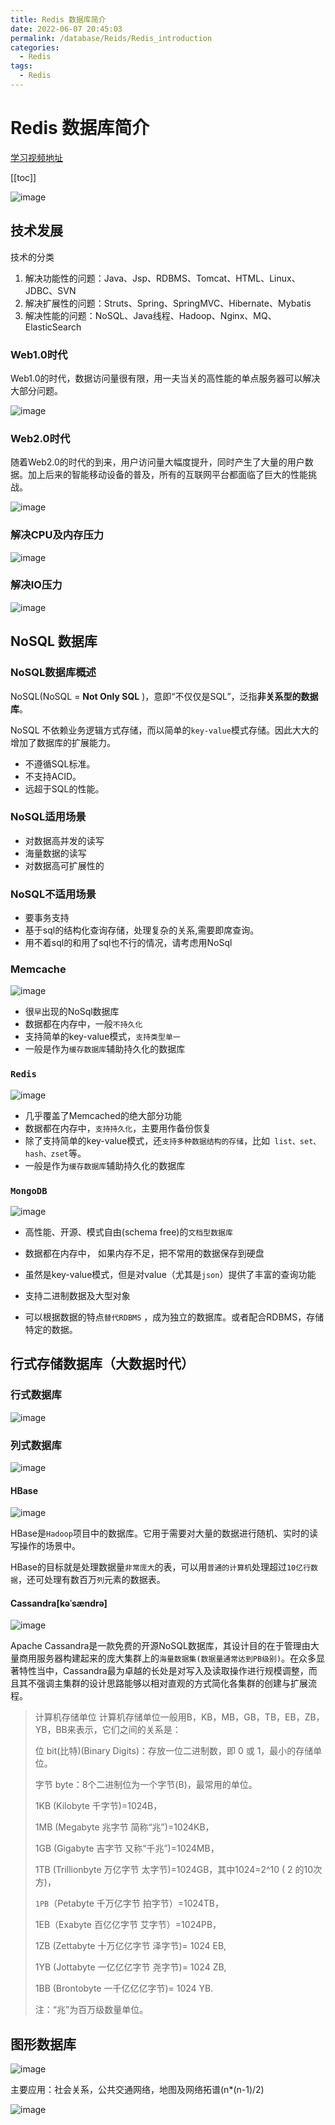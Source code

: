 ```yaml
---
title: Redis 数据库简介
date: 2022-06-07 20:45:03
permalink: /database/Reids/Redis_introduction
categories:
  - Redis
tags:
  - Redis
---
```

# Redis 数据库简介

[学习视频地址](https://www.bilibili.com/video/BV1Rv41177Af?p=1)

[[toc]]

![image](https://fastly.jsdelivr.net/gh/xustudyxu/image-hosting@master/20220607/image.1t1oqnudzvog.jpg)

## 技术发展

技术的分类

1. 解决功能性的问题：Java、Jsp、RDBMS、Tomcat、HTML、Linux、JDBC、SVN
2. 解决扩展性的问题：Struts、Spring、SpringMVC、Hibernate、Mybatis
3. 解决性能的问题：NoSQL、Java线程、Hadoop、Nginx、MQ、ElasticSearch

### Web1.0时代

Web1.0的时代，数据访问量很有限，用一夫当关的高性能的单点服务器可以解决大部分问题。

![image](https://fastly.jsdelivr.net/gh/xustudyxu/image-hosting@master/20220607/image.6oud1zlmuxc0.jpg)

### Web2.0时代

随着Web2.0的时代的到来，用户访问量大幅度提升，同时产生了大量的用户数据。加上后来的智能移动设备的普及，所有的互联网平台都面临了巨大的性能挑战。

![image](https://fastly.jsdelivr.net/gh/xustudyxu/image-hosting@master/20220607/image.6z6y7rmb2700.jpg)

### 解决CPU及内存压力

![image](https://fastly.jsdelivr.net/gh/xustudyxu/image-hosting@master/20220607/image.68w0snj2wk00.jpg)

### 解决IO压力

![image](https://fastly.jsdelivr.net/gh/xustudyxu/image-hosting@master/20220607/image.16879uz0siqo.jpg)

## NoSQL 数据库

### NoSQL数据库概述

NoSQL(NoSQL = **Not Only SQL** )，意即“不仅仅是SQL”，泛指**非关系型的数据库**。 

NoSQL 不依赖业务逻辑方式存储，而以简单的`key-value`模式存储。因此大大的增加了数据库的扩展能力。

+ 不遵循SQL标准。
+ 不支持ACID。
+ 远超于SQL的性能。

### **NoSQL适用场景**

+ 对数据高并发的读写
+ 海量数据的读写
+ 对数据高可扩展性的

### **NoSQL**不适用场景

+ 要事务支持
+ 基于sql的结构化查询存储，处理复杂的关系,需要即席查询。
+ 用不着sql的和用了sql也不行的情况，请考虑用NoSql

### **Memcache**

![image](https://fastly.jsdelivr.net/gh/xustudyxu/image-hosting@master/20220607/image.182ny65xnqdc.jpg)

+ 很`早`出现的NoSql数据库
+ 数据都在内存中，一般`不持久化`
+ 支持简单的key-value模式，`支持类型单一`
+ 一般是作为`缓存数据库`辅助持久化的数据库

### `Redis`

![image](https://fastly.jsdelivr.net/gh/xustudyxu/image-hosting@master/20220607/image.4ac55hg7d1k0.jpg)

+ 几乎覆盖了Memcached的绝大部分功能
+ 数据都在内存中，`支持持久化`，主要用作备份恢复
+ 除了支持简单的key-value模式，还`支持多种数据结构的存储`，比如` list、set、hash、zset`等。
+ 一般是作为`缓存数据库`辅助持久化的数据库

### `MongoDB`

![image](https://fastly.jsdelivr.net/gh/xustudyxu/image-hosting@master/20220607/image.2tdz837532w0.jpg)

+ 高性能、开源、模式自由(schema  free)的`文档型数据库`

+ 数据都在内存中， 如果内存不足，把不常用的数据保存到硬盘
+ 虽然是key-value模式，但是对value（尤其是`json`）提供了丰富的查询功能
+ 支持二进制数据及大型对象
+ 可以根据数据的特点`替代RDBMS` ，成为独立的数据库。或者配合RDBMS，存储特定的数据。

## 行式存储数据库（大数据时代）

### 行式数据库

![image](https://fastly.jsdelivr.net/gh/xustudyxu/image-hosting@master/20220607/image.6twpui5bneo0.jpg)

### **列式数据库**

![image](https://fastly.jsdelivr.net/gh/xustudyxu/image-hosting@master/20220607/image.5ufmal4bk20.jpg)

#### **HBase**

![image](https://fastly.jsdelivr.net/gh/xustudyxu/image-hosting@master/20220607/image.69a056iwlf40.jpg)

HBase是`Hadoop`项目中的数据库。它用于需要对大量的数据进行随机、实时的读写操作的场景中。

HBase的目标就是处理数据量`非常庞大`的表，可以用`普通的计算机`处理超过`10亿行数据`，还可处理有数百万`列`元素的数据表。

####  **Cassandra[kəˈsændrə]**

![image](https://fastly.jsdelivr.net/gh/xustudyxu/image-hosting@master/20220607/image.4ua54uzp09s0.jpg)

Apache Cassandra是一款免费的开源NoSQL数据库，其设计目的在于管理由大量商用服务器构建起来的庞大集群上的`海量数据集(数据量通常达到PB级别)`。在众多显著特性当中，Cassandra最为卓越的长处是对写入及读取操作进行规模调整，而且其不强调主集群的设计思路能够以相对直观的方式简化各集群的创建与扩展流程。

> 计算机存储单位 计算机存储单位一般用B，KB，MB，GB，TB，EB，ZB，YB，BB来表示，它们之间的关系是：
>
> 位 bit(比特)(Binary Digits)：存放一位二进制数，即 0 或 1，最小的存储单位。
>
> 字节 byte：8个二进制位为一个字节(B)，最常用的单位。
>
> 1KB (Kilobyte 千字节)=1024B，
>
> 1MB (Megabyte 兆字节 简称“兆”)=1024KB，
>
> 1GB (Gigabyte 吉字节 又称“千兆”)=1024MB，
>
> 1TB (Trillionbyte 万亿字节 太字节)=1024GB，其中1024=2^10 ( 2 的10次方)，
>
> `1PB`（Petabyte 千万亿字节 拍字节）=1024TB，
>
> 1EB（Exabyte 百亿亿字节 艾字节）=1024PB，
>
> 1ZB (Zettabyte 十万亿亿字节 泽字节)= 1024 EB,
>
> 1YB (Jottabyte 一亿亿亿字节 尧字节)= 1024 ZB,
>
> 1BB (Brontobyte 一千亿亿亿字节)= 1024 YB.
>
> 注：“兆”为百万级数量单位。

## 图形数据库

![image](https://fastly.jsdelivr.net/gh/xustudyxu/image-hosting@master/20220607/image.5i6pukp7ya00.jpg)

主要应用：社会关系，公共交通网络，地图及网络拓谱(n*(n-1)/2)

![image](https://fastly.jsdelivr.net/gh/xustudyxu/image-hosting@master/20220607/image.29xsu06f6hgk.jpg)

